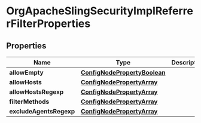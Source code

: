 

# OrgApacheSlingSecurityImplReferrerFilterProperties

## Properties

Name | Type | Description | Notes
------------ | ------------- | ------------- | -------------
**allowEmpty** | [**ConfigNodePropertyBoolean**](ConfigNodePropertyBoolean.md) |  |  [optional]
**allowHosts** | [**ConfigNodePropertyArray**](ConfigNodePropertyArray.md) |  |  [optional]
**allowHostsRegexp** | [**ConfigNodePropertyArray**](ConfigNodePropertyArray.md) |  |  [optional]
**filterMethods** | [**ConfigNodePropertyArray**](ConfigNodePropertyArray.md) |  |  [optional]
**excludeAgentsRegexp** | [**ConfigNodePropertyArray**](ConfigNodePropertyArray.md) |  |  [optional]



